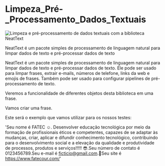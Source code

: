# Limpeza_Pré-_Processamento_Dados_Textuais

![Limpeza e pré-processamento de dados textuais com a biblioteca NeatText](https://user-images.githubusercontent.com/72530507/137633609-467a4245-4430-4171-a359-e068340b13bd.png)





NeatText é um pacote simples de processamento de linguagem natural para limpar dados de texto e pré-processar dados de texto


NeatText é um pacote simples de processamento de linguagem natural para limpar dados de texto e pré-processar dados de texto. Ele pode ser usado para limpar frases, extrair e-mails, números de telefone, links da web e emojis de frases. Também pode ser usado para configurar pipelines de pré-processamento de texto.

Veremos a funcionalidade de diferentes objetos desta biblioteca em uma frase.

Vamos criar uma frase.

Este será o exemplo que vamos utilizar para os nossos testes:

'Seu nome é FATEC ☺️. Desenvolver educação tecnológica por meio da formação de profissionais éticos e competentes, capazes de se adaptar às mudanças, criar, aplicar e difundir conhecimento tecnológico, contribuindo para o desenvolvimento social e a elevação da qualidade e produtividade de processos, produtos e serviços!!!!! 😎.Seu número de contato é 0123456789.Seu e-mail é ficticio@gmail.com.👀Seu site é https://www.fatecour.com/'
